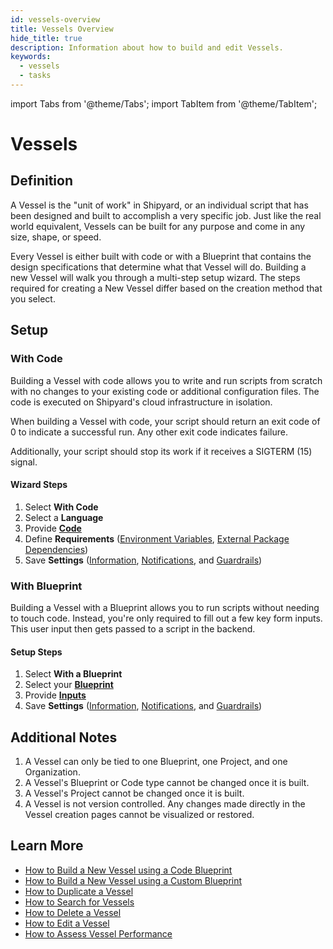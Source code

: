 ```yaml
---
id: vessels-overview
title: Vessels Overview
hide_title: true
description: Information about how to build and edit Vessels.
keywords:
  - vessels
  - tasks
---
```


import Tabs from '@theme/Tabs';
import TabItem from '@theme/TabItem';

# Vessels

## Definition

A Vessel is the "unit of work" in Shipyard, or an individual script that has been designed and built to accomplish a very specific job. Just like the real world equivalent, Vessels can be built for any purpose and come in any size, shape, or speed.

Every Vessel is either built with code or with a Blueprint that contains the design specifications that determine what that Vessel will do. Building a new Vessel will walk you through a multi-step setup wizard. The steps required for creating a New Vessel differ based on the creation method that you select.

## Setup

### With Code

Building a Vessel with code allows you to write and run scripts from scratch with no changes to your existing code or additional configuration files. The code is executed on Shipyard's cloud infrastructure in isolation.

When building a Vessel with code, your script should return an exit code of 0 to indicate a successful run. Any other exit code indicates failure.

Additionally, your script should stop its work if it receives a SIGTERM \(15\) signal.

#### Wizard Steps

1. Select **With Code**
2. Select a **Language**
3. Provide [**Code**](../code/code-overview)
4. Define **Requirements** \([Environment Variables](../requirements/environment-variables), [External Package Dependencies](../requirements/external-package-dependencies)\)
5. Save **Settings** \([Information](../settings/information), [Notifications](../settings/notifications), and [Guardrails](../settings/guardrails)\)

### With Blueprint

Building a Vessel with a Blueprint allows you to run scripts without needing to touch code. Instead, you're only required to fill out a few key form inputs. This user input then gets passed to a script in the backend.

#### Setup Steps

1. Select **With a Blueprint**
1. Select your [**Blueprint**](../blueprints/blueprints-overview)
1. Provide [**Inputs**](inputs)
1. Save **Settings** \([Information](../settings/information), [Notifications](../settings/notifications), and [Guardrails](../settings/guardrails)\)

## Additional Notes

1. A Vessel can only be tied to one Blueprint, one Project, and one Organization.
2. A Vessel's Blueprint or Code type cannot be changed once it is built.
3. A Vessel's Project cannot be changed once it is built.
4. A Vessel is not version controlled. Any changes made directly in the Vessel creation pages cannot be visualized or restored.

## Learn More

- [How to Build a New Vessel using a Code Blueprint](../../how-tos/vessels/build-vessel-code)
- [How to Build a New Vessel using a Custom Blueprint](../../how-tos/vessels/build-vessel-blueprint)
- [How to Duplicate a Vessel](../../how-tos/vessels/duplicate-vessel)
- [How to Search for Vessels](../../how-tos/vessels/search-for-vessel)
- [How to Delete a Vessel](../../how-tos/vessels/delete-vessel)
- [How to Edit a Vessel](../../how-tos/vessels/edit-vessel)
- [How to Assess Vessel Performance](../../how-tos/vessels/assess-vessel-performance)
